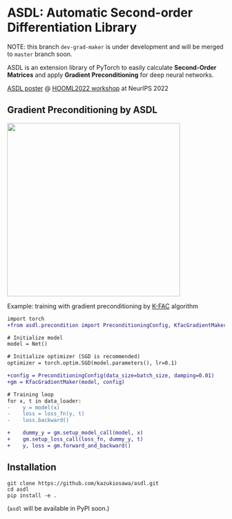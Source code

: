# ASDL: Automatic Second-order Differentiation Library

NOTE: this branch `dev-grad-maker` is under development and will be merged to `master` branch soon.

ASDL is an extension library of PyTorch to easily 
calculate **Second-Order Matrices**
and apply **Gradient Preconditioning** for deep neural networks.

[ASDL poster](./ASDL_HOOML2022_poster.pdf) @ [HOOML2022 workshop](https://order-up-ml.github.io/) at NeurIPS 2022

## Gradient Preconditioning by ASDL
<img src="https://user-images.githubusercontent.com/7961228/206696993-65712b6c-d2c9-412d-b3d9-42d6a8654629.png" width="400">

Example: training with gradient preconditioning by [K-FAC](https://arxiv.org/abs/1503.05671) algorithm
```diff
import torch
+from asdl.precondition import PreconditioningConfig, KfacGradientMaker

# Initialize model
model = Net()

# Initialize optimizer (SGD is recommended)
optimizer = torch.optim.SGD(model.parameters(), lr=0.1)

+config = PreconditioningConfig(data_size=batch_size, damping=0.01)
+gm = KfacGradientMaker(model, config)

# Training loop
for x, t in data_loader:
-    y = model(x)
-    loss = loss_fn(y, t)
-    loss.backward()

+    dummy_y = gm.setup_model_call(model, x)
+    gm.setup_loss_call(loss_fn, dummy_y, t)
+    y, loss = gm.forward_and_backward()

```

## Installation

```shell
git clone https://github.com/kazukiosawa/asdl.git
cd asdl
pip install -e .
```
(`asdl` will be available in PyPI soon.)
